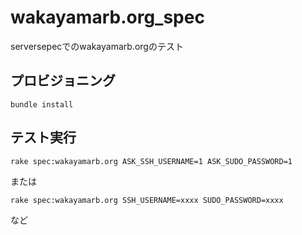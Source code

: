 # wakayamarb.org_spec
serversepecでのwakayamarb.orgのテスト

## プロビジョニング
`bundle install`

## テスト実行

`rake spec:wakayamarb.org ASK_SSH_USERNAME=1 ASK_SUDO_PASSWORD=1`

または

`rake spec:wakayamarb.org SSH_USERNAME=xxxx SUDO_PASSWORD=xxxx`

など
